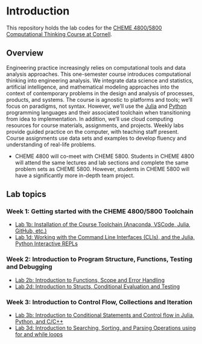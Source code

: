 # Introduction
This repository holds the lab codes for the [CHEME 4800/5800 Computational Thinking Course at Cornell](https://varnerlab.github.io/CHEME-4800-5800-ComputingBook/landing.html).

## Overview
Engineering practice increasingly relies on computational tools and data analysis approaches. This one-semester course introduces computational thinking into engineering analysis. We integrate data science and statistics, artificial intelligence, and mathematical modeling approaches into the context of contemporary problems in the design and analysis of processes, products, and systems. The course is agnostic to platforms and tools; we’ll focus on paradigms, not syntax. However, we’ll use the [Julia](https://julialang.org) and [Python](https://www.python.org) programming languages and their associated toolchain when transitioning from idea to implementation. In addition, we’ll use cloud computing resources for course materials, assignments, and projects. Weekly labs provide guided practice on the computer, with teaching staff present. Course assignments use data sets and examples to develop fluency and understanding of real-life problems. 

* CHEME 4800 will co-meet with CHEME 5800. Students in CHEME 4800 will attend the same lectures and lab sections and complete the same problem sets as CHEME 5800. However, students in CHEME 5800 will have a significantly more in-depth team project. 

## Lab topics
### Week 1: Getting started with the CHEME 4800/5800 Toolchain
* [Lab 1b: Installation of the Course Toolchain (Anaconda, VSCode, Julia, GitHub, etc.)](./week-1/Lab-1b/README.md)
* [Lab 1d: Working with the Command Line Interfaces (CLIs), and the Julia, Python Interactive REPLs](./week-1/Lab-1d/README.md)

### Week 2: Introduction to Program Structure, Functions, Testing and Debugging
* [Lab 2b: Introduction to Functions, Scope and Error Handling](./week-2/Lab-2b/README.md)
* [Lab 2d: Introduction to Structs, Conditional Evaluation and Testing](./week-2/Lab-2d/README.md)

### Week 3: Introduction to Control Flow, Collections and Iteration
* [Lab 3b: Introduction to Conditional Statements and Control flow in Julia, Python, and C/C++](./week-3/Lab-3b/README.md)
* [Lab 3d: Introduction to Searching, Sorting, and Parsing Operations using for and while loops](./week-3/Lab-3d/README.md)
